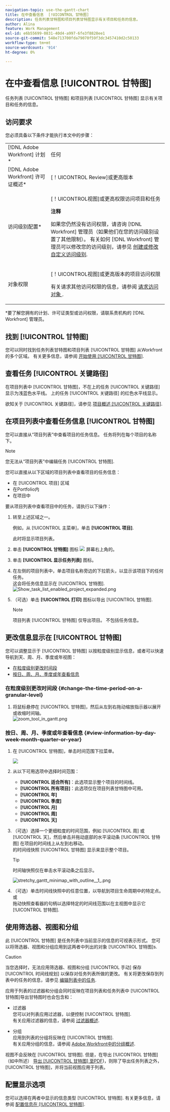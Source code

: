 ```yaml
---
navigation-topic: use-the-gantt-chart
title: 在中查看信息  [!UICONTROL 甘特图]
description: 任务列表甘特图和项目列表甘特图显示有关项目和任务的信息。
author: Alina
feature: Work Management
exl-id: e6b55699-0831-40d4-a997-6fe3f8828ee1
source-git-commit: 548e713700fda79070f59f3dc3457410d2c50133
workflow-type: tm+mt
source-wordcount: '914'
ht-degree: 0%

---
```


# 在中查看信息  [!UICONTROL 甘特图]

任务列表 [!UICONTROL 甘特图] 和项目列表 [!UICONTROL 甘特图] 显示有关项目和任务的信息。

## 访问要求

您必须具备以下条件才能执行本文中的步骤：

<table style="table-layout:auto"> 
 <col> 
 <col> 
 <tbody> 
  <tr> 
   <td role="rowheader">[!DNL Adobe Workfront] 计划*</td> 
   <td> <p>任何 </p> </td> 
  </tr> 
  <tr> 
   <td role="rowheader">[!DNL Adobe Workfront] 许可证概述*</td> 
   <td> <p>[！UICONTROL Review]或更高版本</p> </td> 
  </tr> 
  <tr> 
   <td role="rowheader">访问级别配置*</td> 
   <td> <p>[！UICONTROL视图]或更高权限访问项目和任务</p> <p><b>注释</b>

如果您仍然没有访问权限，请咨询 [!DNL Workfront] 管理员（如果他们在您的访问级别设置了其他限制）。 有关如何 [!DNL Workfront] 管理员可以修改您的访问级别，请参见 <a href="../../../administration-and-setup/add-users/configure-and-grant-access/create-modify-access-levels.md" class="MCXref xref">创建或修改自定义访问级别</a>.</p> </td>
</tr> 
  <tr> 
   <td role="rowheader">对象权限</td> 
   <td> <p>[！UICONTROL视图]或更高版本的项目访问权限</p> <p>有关请求其他访问权限的信息，请参阅 <a href="../../../workfront-basics/grant-and-request-access-to-objects/request-access.md" class="MCXref xref">请求访问对象 </a>.</p> </td> 
  </tr> 
 </tbody> 
</table>

&#42;要了解您拥有的计划、许可证类型或访问权限，请联系贵机构的 [!DNL Workfront] 管理员。

## 找到  [!UICONTROL 甘特图]

您可以同时找到任务列表甘特图和项目列表 [!UICONTROL 甘特图] 从Workfront的多个区域。 有关更多信息，请参阅 [开始使用 [!UICONTROL 甘特图]](../../../manage-work/gantt-chart/use-the-gantt-chart/get-started-with-gantt.md).

## 查看任务 [!UICONTROL 关键路径]

在项目列表中 [!UICONTROL 甘特图]，不在上的任务 [!UICONTROL 关键路径] 显示为浅蓝色水平线。 上的任务 [!UICONTROL 关键路径] 的红色水平线显示。

欲知关于 [!UICONTROL 关键路径]，请参见 [项目概述 [!UICONTROL 关键路径]](../../../manage-work/tasks/manage-tasks/critical-path.md).

## 在项目列表中查看任务信息 [!UICONTROL 甘特图]

您可以直接从“项目列表”中查看项目的任务信息。 任务将列在每个项目的名称下。

>[!NOTE]
>
>您无法从“项目列表”中编辑任务 [!UICONTROL 甘特图].

您可以直接从以下区域的项目列表中查看项目的任务信息：

* 在 [!UICONTROL 项目] 区域
* 在Portfolio内
* 在项目中

要从项目列表中查看项目中的任务，请执行以下操作：

1. 转至上述区域之一。

   例如，从 [!UICONTROL 主菜单]，单击 **[!UICONTROL 项目]**.

   此时将显示项目列表。

1. 单击 **[!UICONTROL 甘特图]** 图标 ![](assets/gantt-icon-nwe.png) 屏幕右上角的。

   <!--
   <p data-mc-conditions="QuicksilverOrClassic.Draft mode">(NOTE: images conditioned for classic and nwe) <br></p>
   -->

1. 单击 **[!UICONTROL 显示任务列表]** 图标。

1. 在左侧的项目列表中，单击项目名称旁边的下拉箭头，以显示该项目下的任何任务。\
   这会将任务信息显示在  [!UICONTROL 甘特图].\
   ![Show_task_list_enabled_project_expanded.png](assets/show-task-list-enabled-project-expanded-350x78.png)

1. （可选）单击 **[!UICONTROL 打印]** 图标以导出 [!UICONTROL 甘特图].

   >[!NOTE]
   >
   >项目列表 [!UICONTROL 甘特图] 仅导出项目。 不包括任务信息。

## 更改信息显示在 [!UICONTROL 甘特图]

您可以调整显示于 [!UICONTROL 甘特图] 以按粒度级别显示信息，或者可以快速导航到天、周、月、季度或年视图：

* [在粒度级别更改时间段](#change-the-time-period-on-a-granular-level)
* [按日、周、月、季度或年查看信息](#view-information-by-day-week-month-quarter-or-year)

### 在粒度级别更改时间段 {#change-the-time-period-on-a-granular-level}

1. 将鼠标悬停在  [!UICONTROL 甘特图]，然后从左到右拖动缩放指示器以展开或收缩时间轴。\
   ![zoom_tool_in_gantt.png](assets/zoom-tool-in-gantt-350x180.png)

### 按日、周、月、季度或年查看信息 {#view-information-by-day-week-month-quarter-or-year}

1. 在  [!UICONTROL 甘特图]，单击时间范围下拉菜单。

   ![](assets/timeline-options.png)

1. 从以下可用选项中选择时间范围：

   * **[!UICONTROL 适合所有]**：此选项显示整个项目的时间线。
   * **[!UICONTROL 所有项目]**：此选项仅在项目列表甘特图中可用。
   * **[!UICONTROL 年]**
   * **[!UICONTROL 季度]**
   * **[!UICONTROL 月]**
   * **[!UICONTROL 周]**
   * **[!UICONTROL 天]**

1. （可选）选择一个更细粒度的时间范围，例如 [!UICONTROL 周] 或 [!UICONTROL 天]，然后单击并拖动底部的水平滚动条  [!UICONTROL 甘特图] 在项目的时间线上从左到右移动。\
   的时间线快照 [!UICONTROL 甘特图] 显示来显示整个项目。

   >[!TIP]
   >
   >时间轴快照仅在单击水平滚动条之后显示。

   ![stretchy_gantt_minimap_with_outline__1_.png](assets/stretchy-gantt-minimap-with-outline--1--350x140.png)

1. （可选）单击时间线快照中的任意位置，以导航到项目生命周期中的特定点。\
   或\
   拖动快照查看器的句柄以选择特定的时间线范围以在主视图中显示它 [!UICONTROL 甘特图].

## 使用筛选器、视图和分组

此 [!UICONTROL 甘特图] 是任务列表中当前显示的信息的可视表示形式。 您可以将筛选器、视图和分组应用到这两者中列出的对象 [!UICONTROL 甘特图]s.

>[!CAUTION]
>
>当您选择时，无法应用筛选器、视图和分组 [!UICONTROL 手动] 保存 [!UICONTROL 时间线规划] 以保存对任务列表所做的更改。 有关将更改保存到列表中的任务的信息，请参见 [编辑列表中的任务](../../../manage-work/tasks/manage-tasks/edit-tasks-in-a-list.md).

应用于列表的过滤器和分组会同时反映在项目列表和任务列表中  [!UICONTROL 甘特图]导出甘特图时也会包含和：

* 过滤器\
   您可以对列表应用过滤器，以便控制 [!UICONTROL 甘特图].\
   有关应用过滤器的信息，请参阅  [过滤器概述](../../../reports-and-dashboards/reports/reporting-elements/filters-overview.md).

* 分组\
   应用到列表的分组将反映在 [!UICONTROL 甘特图].\
   有关应用分组的信息，请参阅  [Adobe Workfront中的分组概述](../../../reports-and-dashboards/reports/reporting-elements/groupings-overview.md).

视图不会反映在 [!UICONTROL 甘特图]. 但是，在导出 [!UICONTROL 甘特图] （如中所述）  [导出 [!UICONTROL 甘特图] 至PDF](../../../manage-work/gantt-chart/use-the-gantt-chart/export-gantt-chart-to-pdf.md))，则除了导出任务列表之外， [!UICONTROL 甘特图]，并将当前视图应用于列表。

## 配置显示选项

您可以选择在两者中显示的信息类型 [!UICONTROL 甘特图]. 有关更多信息，请参阅 [配置信息在 [!UICONTROL 甘特图]](../../../manage-work/gantt-chart/use-the-gantt-chart/configure-info-on-gantt-chart.md).
